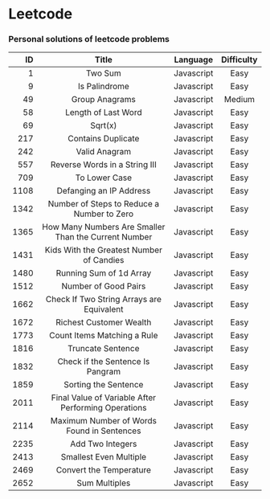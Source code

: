 # Leetcode

### Personal solutions of leetcode problems

| ID   |       Title                                          |  Language  | Difficulty |
|----: |:-----------------:                                   |:----------:|:----------:|
|  1   |     Two Sum                                          | Javascript |    Easy    |
|  9   | Is Palindrome                                        | Javascript |    Easy    |
| 49   | Group Anagrams                                       | Javascript |   Medium   |
| 58   | Length of Last Word                                  | Javascript |    Easy    |
| 69   | Sqrt(x)                                              | Javascript |    Easy    |
| 217  | Contains Duplicate                                   | Javascript |    Easy    |
| 242  | Valid Anagram                                        | Javascript |    Easy    |
| 557  | Reverse Words in a String III                        | Javascript |    Easy    |
| 709  | To Lower Case                                        | Javascript |    Easy    |
| 1108 | Defanging an IP Address                              | Javascript |    Easy    |
| 1342 | Number of Steps to Reduce a Number to Zero           | Javascript |    Easy    |
| 1365 | How Many Numbers Are Smaller Than the Current Number | Javascript |    Easy    |
| 1431 | Kids With the Greatest Number of Candies             | Javascript |    Easy    |
| 1480 | Running Sum of 1d Array                              | Javascript |    Easy    |
| 1512 | Number of Good Pairs                                 | Javascript |    Easy    |
| 1662 | Check If Two String Arrays are Equivalent            | Javascript |    Easy    |
| 1672 | Richest Customer Wealth                              | Javascript |    Easy    |
| 1773 | Count Items Matching a Rule                          | Javascript |    Easy    |
| 1816 | Truncate Sentence                                    | Javascript |    Easy    |
| 1832 | Check if the Sentence Is Pangram                     | Javascript |    Easy    |
| 1859 | Sorting the Sentence                                 | Javascript |    Easy    |
| 2011 | Final Value of Variable After Performing Operations  | Javascript |    Easy    |
| 2114 | Maximum Number of Words Found in Sentences           | Javascript |    Easy    |
| 2235 | Add Two Integers                                     | Javascript |    Easy    |
| 2413 | Smallest Even Multiple                               | Javascript |    Easy    |
| 2469 | Convert the Temperature                              | Javascript |    Easy    |
| 2652 | Sum Multiples                                        | Javascript |    Easy    |


